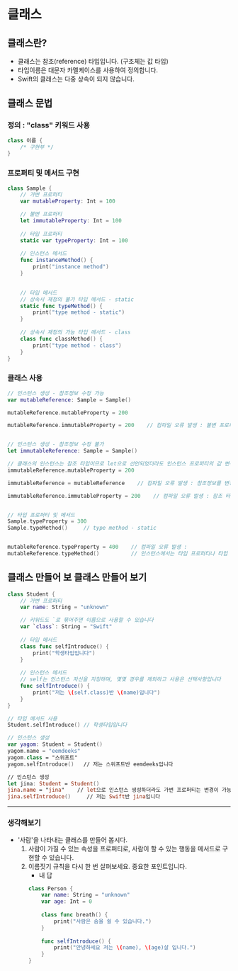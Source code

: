 # 클래스

## 클래스란?
- 클래스는 참조(reference) 타입입니다. (구조체는 값 타입)
- 타입이름은 대문자 카멜케이스를 사용하여 정의합니다.
- Swift의 클래스는 다중 상속이 되지 않습니다.


## 클래스 문법

### 정의 : "class" 키워드 사용
```swift
class 이름 {
	/* 구현부 */
}
```
### 프로퍼티 및 메서드 구현
```swift
class Sample {
    // 가변 프로퍼티
    var mutableProperty: Int = 100 

    // 불변 프로퍼티
    let immutableProperty: Int = 100 
    
    // 타입 프로퍼티
    static var typeProperty: Int = 100 
    
    // 인스턴스 메서드
    func instanceMethod() {
        print("instance method")
    }
    

    // 타입 메서드
    // 상속시 재정의 불가 타입 메서드 - static
    static func typeMethod() {
        print("type method - static")
    }
    
    // 상속시 재정의 가능 타입 메서드 - class
    class func classMethod() {
        print("type method - class")
    }
}
```

### 클래스 사용
```swift
// 인스턴스 생성 - 참조정보 수정 가능
var mutableReference: Sample = Sample()

mutableReference.mutableProperty = 200

mutableReference.immutableProperty = 200    // 컴파일 오류 발생 : 불변 프로퍼티는 인스턴스 생성 후 수정할 수 없습니다


// 인스턴스 생성 - 참조정보 수정 불가
let immutableReference: Sample = Sample()

// 클래스의 인스턴스는 참조 타입이므로 let으로 선언되었더라도 인스턴스 프로퍼티의 값 변경이 가능합니다
immutableReference.mutableProperty = 200

immutableReference = mutableReference    // 컴파일 오류 발생 : 참조정보를 변경할 수는 없습니다.

immutableReference.immutableProperty = 200    // 컴파일 오류 발생 : 참조 타입이라도 불변 프로퍼티는 인스턴스 생성 후에 수정할 수 없습니다.


// 타입 프로퍼티 및 메서드
Sample.typeProperty = 300
Sample.typeMethod()     // type method - static


mutableReference.typeProperty = 400    // 컴파일 오류 발생 :
mutableReference.typeMethod()          // 인스턴스에서는 타입 프로퍼티나 타입 메서드를 사용할 수 없다.
```

## 클래스 만들어 보 클래스 만들어 보기
```swift
class Student {
	// 가변 프로퍼티
    var name: String = "unknown"

    // 키워드도 `로 묶어주면 이름으로 사용할 수 있습니다
    var `class`: String = "Swift"
    
    // 타입 메서드
    class func selfIntroduce() {
        print("학생타입입니다")
    }
    
    // 인스턴스 메서드
    // self는 인스턴스 자신을 지칭하며, 몇몇 경우를 제외하고 사용은 선택사항입니다
    func selfIntroduce() {
        print("저는 \(self.class)반 \(name)입니다")
    }
}

// 타입 메서드 사용
Student.selfIntroduce() // 학생타입입니다

// 인스턴스 생성
var yagom: Student = Student()
yagom.name = "eemdeeks"
yagom.class = "스위프트"
yagom.selfIntroduce()   // 저는 스위프트반 eemdeeks입니다

// 인스턴스 생성
let jina: Student = Student()
jina.name = "jina"    // let으로 인스턴스 생성하더라도 가변 프로퍼티는 변경이 가능하다.
jina.selfIntroduce()     // 저는 Swift반 jina입니다
```
***
### 생각해보기
- '사람'을 나타내는 클래스를 만들어 봅시다.
    1. 사람이 가질 수 있는 속성을 프로퍼티로, 사람이 할 수 있는 행동을 메서드로 구현할 수 있습니다.
    2. 이름짓기 규칙을 다시 한 번 살펴보세요. 중요한 포인트입니다.
        - 내 답
        ```swift
        class Person {
            var name: String = "unknown"
            var age: Int = 0
            
            class func breath() {
                print("사람은 숨을 쉴 수 있습니다.")
            }
            
            func selfIntroduce() {
                print("안녕하세요 저는 \(name), \(age)살 입니다.")
            }
        }
        ```